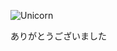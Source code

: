 ![Unicorn](https://user-images.githubusercontent.com/77876989/128505297-a190ece3-71d6-4014-9f98-d88d6407c399.png)


ありがとうございました
